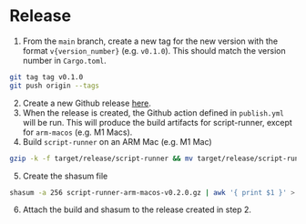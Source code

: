 # Release

1. From the `main` branch, create a new tag for the new version with the format `v{version_number}` (e.g. `v0.1.0`). This should match the version number in `Cargo.toml`.

```sh
git tag tag v0.1.0
git push origin --tags
```

2. Create a new Github release [here](https://github.com/Shopify/script-runner/releases/new).
3. When the release is created, the Github action defined in `publish.yml` will be run. This will produce the build artifacts for script-runner, except for `arm-macos` (e.g. M1 Macs).
4. Build `script-runner` on an ARM Mac (e.g. M1 Mac)

```sh
gzip -k -f target/release/script-runner && mv target/release/script-runner.gz script-runner-arm-macos-v0.1.0.gz
```

5. Create the shasum file

```sh
shasum -a 256 script-runner-arm-macos-v0.2.0.gz | awk '{ print $1 }' > script-runner-arm-macos-v0.2.0.gz.sha256
```

6. Attach the build and shasum to the release created in step 2.
